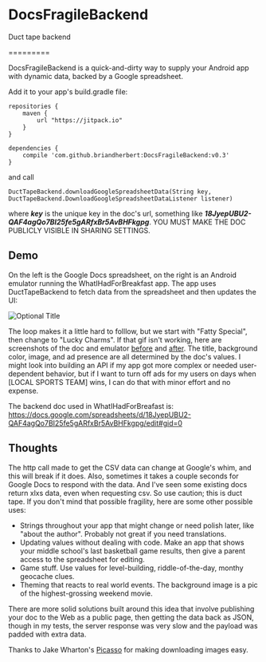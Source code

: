 # DocsFragileBackend
Duct tape backend

=========

DocsFragileBackend is a quick-and-dirty way to supply your Android app with dynamic data, backed by a Google spreadsheet.

Add it to your app's build.gradle file:

```
repositories {
    maven {
        url "https://jitpack.io"
    }
}

dependencies {
    compile 'com.github.briandherbert:DocsFragileBackend:v0.3'
}
```
and call 

```
DuctTapeBackend.downloadGoogleSpreadsheetData(String key, DuctTapeBackend.DownloadGoogleSpreadsheetDataListener listener)
```

where ***key*** is the unique key in the doc's url, something like ***18JyepUBU2-QAF4agQo7BI25fe5gARfxBr5AvBHFkgpg***. 
YOU MUST MAKE THE DOC PUBLICLY VISIBLE IN SHARING SETTINGS.


Demo
-----------

On the left is the Google Docs spreadsheet, on the right is an Android emulator running the WhatIHadForBreakfast app. The app uses DuctTapeBackend to fetch data from the spreadsheet and then updates the UI:

![](/../photos/photos/breakfastQuick.gif?raw=true "Optional Title")

The loop makes it a little hard to folllow, but we start with "Fatty Special", then change to "Lucky Charms". If that gif isn't working, here are screenshots of the doc and emulator [before][2] and [after][3]. The title, background color, image, and ad presence are all determined by the doc's values. I might look into building an API if my app got more complex or needed user-dependent behavior, but if I want to turn off ads for my users on days when [LOCAL SPORTS TEAM] wins, I can do that with minor effort and no expense.

The backend doc used in WhatIHadForBreafast is:
https://docs.google.com/spreadsheets/d/18JyepUBU2-QAF4agQo7BI25fe5gARfxBr5AvBHFkgpg/edit#gid=0

Thoughts
-----------

The http call made to get the CSV data can change at Google's whim, and this will break if it does. Also, sometimes it takes a couple seconds for Google Docs to respond with the data. And I've seen some existing docs return xlxs data, even when requesting csv. So use caution; this is duct tape. If you don't mind that possible fragility, here are some other possible uses:

  - Strings throughout your app that might change or need polish later, like "about the author". Probably not great if you need translations.
  - Updating values without dealing with code. Make an app that shows your middle school's last basketball game results, then give a parent access to the spreadsheet for editing.
  - Game stuff. Use values for level-building, riddle-of-the-day, monthy geocache clues.
  - Theming that reacts to real world events. The background image is a pic of the highest-grossing weekend movie.

There are more solid solutions built around this idea that involve publishing your doc to the Web as a public page, then getting the data back as JSON, though in my tests, the server response was very slow and the payload was padded with extra data.

Thanks to Jake Wharton's [Picasso][4] for making downloading images easy.

[1]:https://github.com/briandherbert/WhatIHadForBreakfast/blob/master/src/com/example/whatihadforbreakfast/DuctTapeBackend.java 
[2]:https://raw.githubusercontent.com/briandherbert/WhatIHadForBreakfast/photos/photos/fattySides.png
[3]:https://raw.githubusercontent.com/briandherbert/WhatIHadForBreakfast/photos/photos/charmsSides.png
[4]:https://github.com/square/picasso
